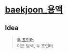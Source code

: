 # [baekjoon_용액](https://www.acmicpc.net/problem/2467)   
## Idea   
>  <a href="/Notes/두 포인터" target="_blank">두 포인터</a>   
>  이분 탐색, 두 포인터   